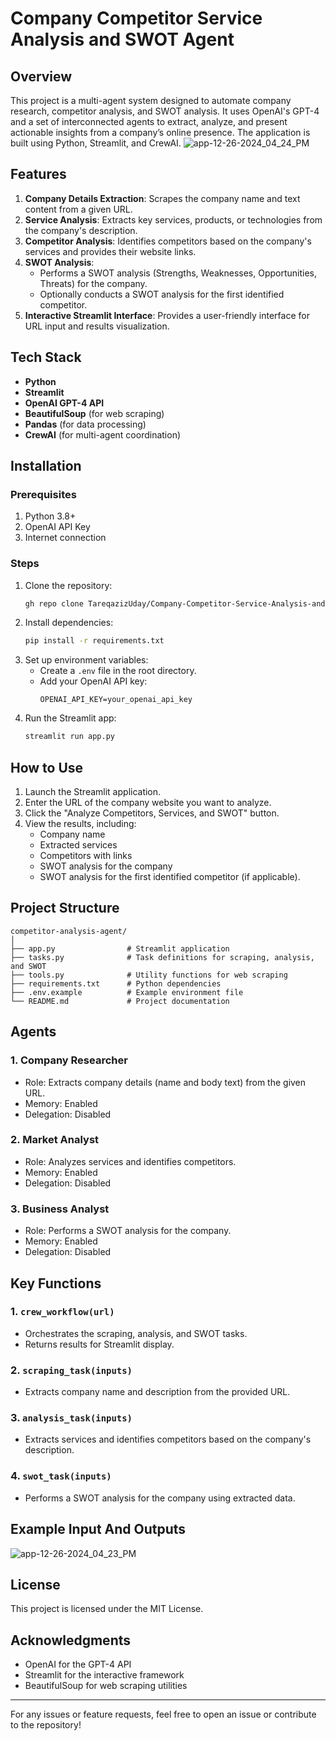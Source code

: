 # Company Competitor Service Analysis and SWOT Agent

## Overview
This project is a multi-agent system designed to automate company research, competitor analysis, and SWOT analysis. It uses OpenAI's GPT-4 and a set of interconnected agents to extract, analyze, and present actionable insights from a company’s online presence. The application is built using Python, Streamlit, and CrewAI.
![app-12-26-2024_04_24_PM](https://github.com/user-attachments/assets/e23232ca-c2e1-48fe-a0b4-defe026f1140)
## Features
1. **Company Details Extraction**: Scrapes the company name and text content from a given URL.
2. **Service Analysis**: Extracts key services, products, or technologies from the company's description.
3. **Competitor Analysis**: Identifies competitors based on the company's services and provides their website links.
4. **SWOT Analysis**:
   - Performs a SWOT analysis (Strengths, Weaknesses, Opportunities, Threats) for the company.
   - Optionally conducts a SWOT analysis for the first identified competitor.
5. **Interactive Streamlit Interface**: Provides a user-friendly interface for URL input and results visualization.

## Tech Stack
- **Python**
- **Streamlit**
- **OpenAI GPT-4 API**
- **BeautifulSoup** (for web scraping)
- **Pandas** (for data processing)
- **CrewAI** (for multi-agent coordination)

## Installation
### Prerequisites
1. Python 3.8+
2. OpenAI API Key
3. Internet connection

### Steps
1. Clone the repository:
   ```bash
   gh repo clone TareqazizUday/Company-Competitor-Service-Analysis-and-SWOT-Agent_Using_crewai
   ```
2. Install dependencies:
   ```bash
   pip install -r requirements.txt
   ```
3. Set up environment variables:
   - Create a `.env` file in the root directory.
   - Add your OpenAI API key:
     ```env
     OPENAI_API_KEY=your_openai_api_key
     ```
4. Run the Streamlit app:
   ```bash
   streamlit run app.py
   ```

## How to Use
1. Launch the Streamlit application.
2. Enter the URL of the company website you want to analyze.
3. Click the "Analyze Competitors, Services, and SWOT" button.
4. View the results, including:
   - Company name
   - Extracted services
   - Competitors with links
   - SWOT analysis for the company
   - SWOT analysis for the first identified competitor (if applicable).

## Project Structure
```
competitor-analysis-agent/
│
├── app.py                # Streamlit application
├── tasks.py              # Task definitions for scraping, analysis, and SWOT
├── tools.py              # Utility functions for web scraping
├── requirements.txt      # Python dependencies
├── .env.example          # Example environment file
└── README.md             # Project documentation
```

## Agents
### 1. **Company Researcher**
   - Role: Extracts company details (name and body text) from the given URL.
   - Memory: Enabled
   - Delegation: Disabled

### 2. **Market Analyst**
   - Role: Analyzes services and identifies competitors.
   - Memory: Enabled
   - Delegation: Disabled

### 3. **Business Analyst**
   - Role: Performs a SWOT analysis for the company.
   - Memory: Enabled
   - Delegation: Disabled

## Key Functions
### 1. `crew_workflow(url)`
- Orchestrates the scraping, analysis, and SWOT tasks.
- Returns results for Streamlit display.

### 2. `scraping_task(inputs)`
- Extracts company name and description from the provided URL.

### 3. `analysis_task(inputs)`
- Extracts services and identifies competitors based on the company's description.

### 4. `swot_task(inputs)`
- Performs a SWOT analysis for the company using extracted data.

## Example Input And Outputs
![app-12-26-2024_04_23_PM](https://github.com/user-attachments/assets/8bfe1542-aa89-4a88-871e-e2d118bacbb8)
## License
This project is licensed under the MIT License.

## Acknowledgments
- OpenAI for the GPT-4 API
- Streamlit for the interactive framework
- BeautifulSoup for web scraping utilities

---
For any issues or feature requests, feel free to open an issue or contribute to the repository!
